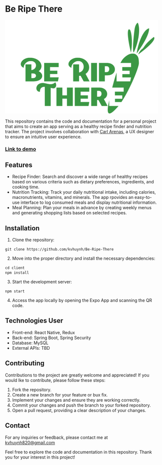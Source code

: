 # Be Ripe There

<!-- ![logo for dark mode]("/../client/src/images/splash-page/logo-4x.png#gh-dark-mode-only "Title") -->

<!-- ![logo for dark mode](./client/src/images/splash-page/logo-4x.png)  -->
<!-- ![logo for light mode]("/../client/src/images/splash-page/light-logo-4x.png#gh-light-mode-only "Title") -->

![logo for light mode](./client/src/images/splash-page/be-ripe-there-readme.png)

<!-- <picture>
 <source media="(prefers-color-scheme: dark)" srcset="./client/src/images/splash-page/logo-4x.png">
 <source media="(prefers-color-scheme: light)" srcset="./client/src/images/splash-page/light-logo-4x.png">
 <img alt="Be Ripe There logo">
</picture>

<picture>
    <source media="(prefers-color-scheme: light)" srcset="./client/src/images/splash-page/light-logo-4x.png">
    <img alt="Be Ripe There logo">
</picture> -->


This repository contains the code and documentation for a personal project that aims to create an app serving as a healthy recipe finder and nutrition tracker. The project involves collaboration with [Carl Arenas](https://www.carlarenas.com/), a UX designer to ensure an intuitive user experience.

### [Link to demo](https://www.youtube.com/watch?v=JOa-NvoA4GI)

## Features
- Recipe Finder: Search and discover a wide range of healthy recipes based on various criteria such as dietary preferences, ingredients, and cooking time.
- Nutrition Tracking: Track your daily nutritional intake, including calories, macronutrients, vitamins, and minerals. The app rpovides an easy-to-use interface to log consumed meals and display nutritional information.
- Meal Planning: Plan your meals in advance by creating weekly menus and generating shopping lists based on selected recipes. 

## Installation

1. Clone the repository:
``` shell
git clone https://github.com/kvhuynh/Be-Ripe-There
```

2. Move into the proper directory and install the necessary dependencies:
``` shell
cd client
npm install
```

3. Start the development server:
``` shell
npm start
```

4. Access the app locally by opening the Expo App and scanning the QR code.

## Technologies User
- Front-end: React Native, Redux
- Back-end: Spring Boot, Spring Security
- Database: MySQL
- External APIs: TBD

## Contributing
Contributions to the project are greatly welcome and appreciated! If you would lke to contribute, please follow these steps:

1. Fork the repository.
2. Create a new branch for your feature or bux fix.
3. Implement your changes and ensure they are working correctly.
4. Commit your changes and push the branch to your forked repository.
5. Open a pull request, providing a clear description of your changes.

## Contact
For any inquiries or feedback, please contact me at kvhuynh820@gmail.com

Feel free to explore the code and documentation in this repository. Thank you for your interest in this project!